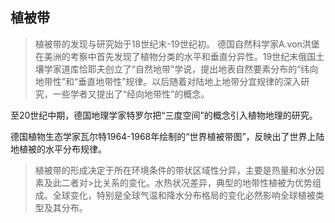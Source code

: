 ## 植被带
> 植被带的发现与研究始于18世纪末-19世纪初。
> ​        德国自然科学家A.von洪堡在美洲的考察中首先发现了植物分类的水平和垂直分异性。
> ​        19世纪末俄国土壤学家道库恰耶夫创立了“自然地带”学说，提出地表自然要素分布的“纬向地带性”和“垂直地带性”规律。
> ​        以后随着对陆地上地带分宜规律的深入研究，一些学者又提出了“经向地带性”的概念。

​        至20世纪中期，德国地理学家特罗尔把“三度空间”的概念引入植物地理的研究。

​        德国植物生态学家瓦尔特1964-1968年绘制的“世界植被带图”，反映出了世界上陆地植被的水平分布规律。

>​        植被带的形成决定于所在环境条件的带状区域性分异，主要是热量和水分因素及此二者对>比关系的变化。水热状况差异，典型的地带性植被为优势组成。全球变化，特别是全球气温和降水分布格局的变化必然影响全球植被类型及其分布。

